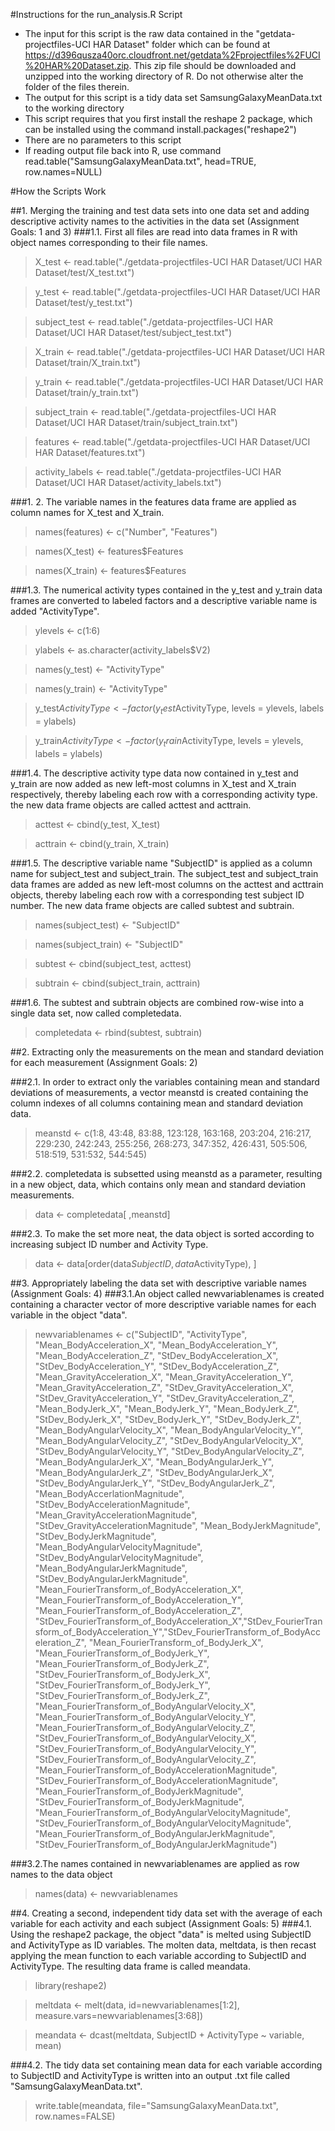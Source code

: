 #Instructions for the run\_analysis.R Script
 * The input for this script is the raw data contained in the "getdata-projectfiles-UCI HAR Dataset" folder which can be found at https://d396qusza40orc.cloudfront.net/getdata%2Fprojectfiles%2FUCI%20HAR%20Dataset.zip. This zip file should be downloaded and unzipped into the working directory of R. Do not otherwise alter the folder of the files therein.
 * The output for this script is a tidy data set SamsungGalaxyMeanData.txt to the working directory
 * This script requires that you first install the reshape 2 package, which can be installed using the command install.packages("reshape2")
 * There are no parameters to this script
 * If reading output file back into R, use command read.table("SamsungGalaxyMeanData.txt", head=TRUE, row.names=NULL)

#How the Scripts Work

##1. Merging the training and test data sets into one data set and adding descriptive activity names to the activities in the data set (Assignment Goals: 1 and 3)
###1.1. First all files are read into data frames in R with object names corresponding to their file names.

> X_test <- read.table("./getdata-projectfiles-UCI HAR Dataset/UCI HAR Dataset/test/X_test.txt")
 
> y_test <- read.table("./getdata-projectfiles-UCI HAR Dataset/UCI HAR Dataset/test/y_test.txt")

>subject_test <- read.table("./getdata-projectfiles-UCI HAR Dataset/UCI HAR Dataset/test/subject_test.txt")

>X_train <- read.table("./getdata-projectfiles-UCI HAR Dataset/UCI HAR Dataset/train/X_train.txt")

>y_train <- read.table("./getdata-projectfiles-UCI HAR Dataset/UCI HAR Dataset/train/y_train.txt")

>subject_train <- read.table("./getdata-projectfiles-UCI HAR Dataset/UCI HAR Dataset/train/subject_train.txt")

>features <- read.table("./getdata-projectfiles-UCI HAR Dataset/UCI HAR Dataset/features.txt")

>activity_labels <- read.table("./getdata-projectfiles-UCI HAR Dataset/UCI HAR Dataset/activity_labels.txt")

###1. 2. The variable names in the features data frame are applied as column names for X\_test and X\_train.

>names(features) <- c("Number", "Features")

>names(X_test) <- features$Features
 
>names(X_train) <- features$Features 

###1.3. The numerical activity types contained in the y\_test and y\_train data frames are converted to labeled factors and a descriptive variable name is added "ActivityType".

>ylevels <- c(1:6) 

>ylabels <- as.character(activity_labels$V2)
 
>names(y_test) <- "ActivityType" 

>names(y_train) <- "ActivityType" 

>y_test$ActivityType <- factor(y_test$ActivityType, levels = ylevels, labels = ylabels) 

>y_train$ActivityType <- factor(y_train$ActivityType, levels = ylevels, labels = ylabels) 

###1.4. The descriptive activity type data now contained in y\_test and y\_train are now added as new left-most columns in X\_test and X\_train respectively, thereby labeling each row with a corresponding activity type. the new data frame objects are called acttest and acttrain.

>acttest <- cbind(y_test, X_test) 

>acttrain <- cbind(y_train, X_train)

###1.5. The descriptive variable name "SubjectID" is applied as a column name for subject\_test and subject\_train. The subject\_test and subject\_train data frames are added as new left-most columns on the acttest and acttrain objects, thereby labeling each row with a corresponding test subject ID number. The new data frame objects are called subtest and subtrain.

>names(subject_test) <- "SubjectID" 

>names(subject_train) <- "SubjectID" 

>subtest <- cbind(subject_test, acttest) 

>subtrain <- cbind(subject_train, acttrain) 

###1.6. The subtest and subtrain objects are combined row-wise into a single data set, now called completedata.

>completedata <- rbind(subtest, subtrain)

##2. Extracting only the measurements on the mean and standard deviation for each measurement (Assignment Goals: 2)

###2.1. In order to extract only the variables containing mean and standard deviations of measurements, a vector meanstd is created containing the column indexes of all columns containing mean and standard deviation data.

>meanstd <- c(1:8, 43:48, 83:88, 123:128, 163:168, 203:204, 216:217, 229:230, 242:243, 255:256, 268:273, 347:352, 426:431, 505:506, 518:519, 531:532, 544:545)

###2.2. completedata is subsetted using meanstd as a parameter, resulting in a new object, data, which contains only mean and standard deviation measurements.

>data <- completedata[ ,meanstd]

###2.3. To make the set more neat, the data object is sorted according to increasing subject ID number and Activity Type.

>data <- data[order(data$SubjectID, data$ActivityType), ]

##3. Appropriately labeling the data set with descriptive variable names (Assignment Goals: 4)
###3.1.An object called newvariablenames is created containing a character vector of more descriptive variable names for each variable in the object "data".

>newvariablenames <- c("SubjectID", "ActivityType", "Mean_BodyAcceleration_X", "Mean_BodyAcceleration_Y", "Mean_BodyAcceleration_Z", "StDev_BodyAcceleration_X", "StDev_BodyAcceleration_Y", "StDev_BodyAcceleration_Z", "Mean_GravityAcceleration_X", "Mean_GravityAcceleration_Y", "Mean_GravityAcceleration_Z", "StDev_GravityAcceleration_X", "StDev_GravityAcceleration_Y", "StDev_GravityAcceleration_Z", "Mean_BodyJerk_X", "Mean_BodyJerk_Y", "Mean_BodyJerk_Z", "StDev_BodyJerk_X", "StDev_BodyJerk_Y", "StDev_BodyJerk_Z", "Mean_BodyAngularVelocity_X", "Mean_BodyAngularVelocity_Y", "Mean_BodyAngularVelocity_Z", "StDev_BodyAngularVelocity_X", "StDev_BodyAngularVelocity_Y", "StDev_BodyAngularVelocity_Z", "Mean_BodyAngularJerk_X", "Mean_BodyAngularJerk_Y", "Mean_BodyAngularJerk_Z", "StDev_BodyAngularJerk_X", "StDev_BodyAngularJerk_Y", "StDev_BodyAngularJerk_Z", "Mean_BodyAccerlationMagnitude", "StDev_BodyAccelerationMagnitude", "Mean_GravityAccelerationMagnitude", "StDev_GravityAccelerationMagnitude", "Mean_BodyJerkMagnitude", "StDev_BodyJerkMagnitude", "Mean_BodyAngularVelocityMagnitude", "StDev_BodyAngularVelocityMagnitude", "Mean_BodyAngularJerkMagnitude", "StDev_BodyAngularJerkMagnitude", "Mean_FourierTransform_of_BodyAcceleration_X", "Mean_FourierTransform_of_BodyAcceleration_Y", "Mean_FourierTransform_of_BodyAcceleration_Z", "StDev_FourierTransform_of_BodyAcceleration_X","StDev_FourierTransform_of_BodyAcceleration_Y","StDev_FourierTransform_of_BodyAcceleration_Z", "Mean_FourierTransform_of_BodyJerk_X", "Mean_FourierTransform_of_BodyJerk_Y", "Mean_FourierTransform_of_BodyJerk_Z", "StDev_FourierTransform_of_BodyJerk_X", "StDev_FourierTransform_of_BodyJerk_Y", "StDev_FourierTransform_of_BodyJerk_Z", "Mean_FourierTransform_of_BodyAngularVelocity_X", "Mean_FourierTransform_of_BodyAngularVelocity_Y", "Mean_FourierTransform_of_BodyAngularVelocity_Z", "StDev_FourierTransform_of_BodyAngularVelocity_X", "StDev_FourierTransform_of_BodyAngularVelocity_Y", "StDev_FourierTransform_of_BodyAngularVelocity_Z", "Mean_FourierTransform_of_BodyAccelerationMagnitude", "StDev_FourierTransform_of_BodyAccelerationMagnitude", "Mean_FourierTransform_of_BodyJerkMagnitude", "StDev_FourierTransform_of_BodyJerkMagnitude", "Mean_FourierTransform_of_BodyAngularVelocityMagnitude", "StDev_FourierTransform_of_BodyAngularVelocityMagnitude", "Mean_FourierTransform_of_BodyAngularJerkMagnitude", "StDev_FourierTransform_of_BodyAngularJerkMagnitude")

###3.2.The names contained in newvariablenames are applied as row names to the data object

>names(data) <- newvariablenames

##4. Creating a second, independent tidy data set with the average of each variable for each activity and each subject (Assignment Goals: 5)
###4.1. Using the reshape2 package, the object "data" is melted using SubjectID and ActivityType as ID variables. The molten data, meltdata, is then recast applying the mean function to each variable according to SubjectID and ActivityType. The resulting data frame is called meandata.

>library(reshape2)

>meltdata <- melt(data, id=newvariablenames[1:2], measure.vars=newvariablenames[3:68])
 
>meandata <- dcast(meltdata, SubjectID + ActivityType ~ variable, mean) 

###4.2. The tidy data set containing mean data for each variable according to SubjectID and ActivityType is written into an output .txt file called "SamsungGalaxyMeanData.txt".

>write.table(meandata, file="SamsungGalaxyMeanData.txt", row.names=FALSE)


